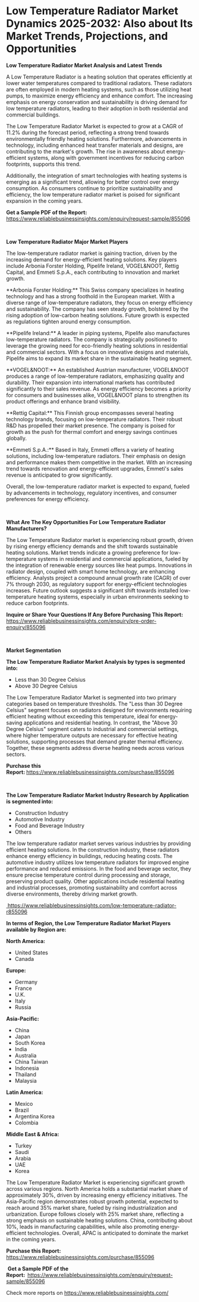 <p><h1>Low Temperature Radiator Market Dynamics 2025-2032: Also about Its Market Trends, Projections, and Opportunities</h1></p><p><strong>Low Temperature Radiator Market Analysis and Latest Trends</strong></p>
<p><p>A Low Temperature Radiator is a heating solution that operates efficiently at lower water temperatures compared to traditional radiators. These radiators are often employed in modern heating systems, such as those utilizing heat pumps, to maximize energy efficiency and enhance comfort. The increasing emphasis on energy conservation and sustainability is driving demand for low temperature radiators, leading to their adoption in both residential and commercial buildings.</p><p>The Low Temperature Radiator Market is expected to grow at a CAGR of 11.2% during the forecast period, reflecting a strong trend towards environmentally friendly heating solutions. Furthermore, advancements in technology, including enhanced heat transfer materials and designs, are contributing to the market's growth. The rise in awareness about energy-efficient systems, along with government incentives for reducing carbon footprints, supports this trend. </p><p>Additionally, the integration of smart technologies with heating systems is emerging as a significant trend, allowing for better control over energy consumption. As consumers continue to prioritize sustainability and efficiency, the low temperature radiator market is poised for significant expansion in the coming years.</p></p>
<p><strong>Get a Sample PDF of the Report:&nbsp;</strong> <a href="https://www.reliablebusinessinsights.com/enquiry/request-sample/855096?utm_campaign=2276&utm_medium=2&utm_source=Github&utm_content=ia&utm_term=09042025&utm_id=low-temperature-radiator">https://www.reliablebusinessinsights.com/enquiry/request-sample/855096</a></p>
<p>&nbsp;</p>
<p><strong>Low Temperature Radiator Major Market Players</strong></p>
<p><p>The low-temperature radiator market is gaining traction, driven by the increasing demand for energy-efficient heating solutions. Key players include Arbonia Forster Holding, Pipelife Ireland, VOGEL&NOOT, Rettig Capital, and Emmeti S.p.A., each contributing to innovation and market growth.</p><p>**Arbonia Forster Holding:** This Swiss company specializes in heating technology and has a strong foothold in the European market. With a diverse range of low-temperature radiators, they focus on energy efficiency and sustainability. The company has seen steady growth, bolstered by the rising adoption of low-carbon heating solutions. Future growth is expected as regulations tighten around energy consumption.</p><p>**Pipelife Ireland:** A leader in piping systems, Pipelife also manufactures low-temperature radiators. The company is strategically positioned to leverage the growing need for eco-friendly heating solutions in residential and commercial sectors. With a focus on innovative designs and materials, Pipelife aims to expand its market share in the sustainable heating segment.</p><p>**VOGEL&NOOT:** An established Austrian manufacturer, VOGEL&NOOT produces a range of low-temperature radiators, emphasizing quality and durability. Their expansion into international markets has contributed significantly to their sales revenue. As energy efficiency becomes a priority for consumers and businesses alike, VOGEL&NOOT plans to strengthen its product offerings and enhance brand visibility.</p><p>**Rettig Capital:** This Finnish group encompasses several heating technology brands, focusing on low-temperature radiators. Their robust R&D has propelled their market presence. The company is poised for growth as the push for thermal comfort and energy savings continues globally.</p><p>**Emmeti S.p.A.:** Based in Italy, Emmeti offers a variety of heating solutions, including low-temperature radiators. Their emphasis on design and performance makes them competitive in the market. With an increasing trend towards renovation and energy-efficient upgrades, Emmeti's sales revenue is anticipated to grow significantly.</p><p>Overall, the low-temperature radiator market is expected to expand, fueled by advancements in technology, regulatory incentives, and consumer preferences for energy efficiency.</p></p>
<p>&nbsp;</p>
<p><strong>What Are The Key Opportunities For Low Temperature Radiator Manufacturers?</strong></p>
<p><p>The Low Temperature Radiator market is experiencing robust growth, driven by rising energy efficiency demands and the shift towards sustainable heating solutions. Market trends indicate a growing preference for low-temperature systems in residential and commercial applications, fueled by the integration of renewable energy sources like heat pumps. Innovations in radiator design, coupled with smart home technology, are enhancing efficiency. Analysts project a compound annual growth rate (CAGR) of over 7% through 2030, as regulatory support for energy-efficient technologies increases. Future outlook suggests a significant shift towards installed low-temperature heating systems, especially in urban environments seeking to reduce carbon footprints.</p></p>
<p><strong>Inquire or Share Your Questions If Any Before Purchasing This Report:</strong> <a href="https://www.reliablebusinessinsights.com/enquiry/pre-order-enquiry/855096?utm_campaign=2276&utm_medium=2&utm_source=Github&utm_content=ia&utm_term=09042025&utm_id=low-temperature-radiator">https://www.reliablebusinessinsights.com/enquiry/pre-order-enquiry/855096</a></p>
<p>&nbsp;</p>
<p><strong>Market Segmentation</strong></p>
<p><strong>The Low Temperature Radiator Market Analysis by types is segmented into:</strong></p>
<p><ul><li>Less than 30 Degree Celsius</li><li>Above 30 Degree Celsius</li></ul></p>
<p><p>The Low Temperature Radiator Market is segmented into two primary categories based on temperature thresholds. The "Less than 30 Degree Celsius" segment focuses on radiators designed for environments requiring efficient heating without exceeding this temperature, ideal for energy-saving applications and residential heating. In contrast, the "Above 30 Degree Celsius" segment caters to industrial and commercial settings, where higher temperature outputs are necessary for effective heating solutions, supporting processes that demand greater thermal efficiency. Together, these segments address diverse heating needs across various sectors.</p></p>
<p><strong>Purchase this Report:&nbsp;</strong><a href="https://www.reliablebusinessinsights.com/purchase/855096?utm_campaign=2276&utm_medium=2&utm_source=Github&utm_content=ia&utm_term=09042025&utm_id=low-temperature-radiator">https://www.reliablebusinessinsights.com/purchase/855096</a></p>
<p>&nbsp;</p>
<p><strong>The Low Temperature Radiator Market Industry Research by Application is segmented into:</strong></p>
<p><ul><li>Construction Industry</li><li>Automotive Industry</li><li>Food and Beverage Industry</li><li>Others</li></ul></p>
<p><p>The low temperature radiator market serves various industries by providing efficient heating solutions. In the construction industry, these radiators enhance energy efficiency in buildings, reducing heating costs. The automotive industry utilizes low temperature radiators for improved engine performance and reduced emissions. In the food and beverage sector, they ensure precise temperature control during processing and storage, preserving product quality. Other applications include residential heating and industrial processes, promoting sustainability and comfort across diverse environments, thereby driving market growth.</p></p>
<p><a href="https://www.reliablebusinessinsights.com/low-temperature-radiator-r855096?utm_campaign=2276&utm_medium=2&utm_source=Github&utm_content=ia&utm_term=09042025&utm_id=low-temperature-radiator">&nbsp;https://www.reliablebusinessinsights.com/low-temperature-radiator-r855096</a></p>
<p><strong>In terms of Region, the Low Temperature Radiator Market Players available by Region are:</strong></p>
<p>
    <p> <strong> North America: </strong>
        <ul>
            <li>United States</li>
            <li>Canada</li>
        </ul>
        </p> 
    <p> <strong> Europe: </strong>
        <ul>
            <li>Germany</li>
            <li>France</li>
            <li>U.K.</li>
            <li>Italy</li>
            <li>Russia</li>
        </ul>
        </p> 
    <p> <strong> Asia-Pacific: </strong>
        <ul>
            <li>China</li>
            <li>Japan</li>
            <li>South Korea</li>
            <li>India</li>
            <li>Australia</li>
            <li>China Taiwan</li>
            <li>Indonesia</li>
            <li>Thailand</li>
            <li>Malaysia</li>
        </ul>
        </p> 
    <p> <strong> Latin America: </strong>
        <ul>
            <li>Mexico</li>
            <li>Brazil</li>
            <li>Argentina Korea</li>
            <li>Colombia</li>
        </ul>
        </p> 
    <p> <strong> Middle East & Africa: </strong>
        <ul>
            <li>Turkey</li>
            <li>Saudi</li>
            <li>Arabia</li>
            <li>UAE</li>
            <li>Korea</li>
        </ul>
    </p>
    </p>
<p><p>The Low Temperature Radiator Market is experiencing significant growth across various regions. North America holds a substantial market share of approximately 30%, driven by increasing energy efficiency initiatives. The Asia-Pacific region demonstrates robust growth potential, expected to reach around 35% market share, fueled by rising industrialization and urbanization. Europe follows closely with 25% market share, reflecting a strong emphasis on sustainable heating solutions. China, contributing about 10%, leads in manufacturing capabilities, while also promoting energy-efficient technologies. Overall, APAC is anticipated to dominate the market in the coming years.</p></p>
<p><strong>Purchase this Report: </strong><a href="https://www.reliablebusinessinsights.com/purchase/855096?utm_campaign=2276&utm_medium=2&utm_source=Github&utm_content=ia&utm_term=09042025&utm_id=low-temperature-radiator">https://www.reliablebusinessinsights.com/purchase/855096</a></p>
<p>&nbsp;<strong>Get a Sample PDF of the Report:&nbsp;&nbsp;</strong><a href="https://www.reliablebusinessinsights.com/enquiry/request-sample/855096?utm_campaign=2276&utm_medium=2&utm_source=Github&utm_content=ia&utm_term=09042025&utm_id=low-temperature-radiator">https://www.reliablebusinessinsights.com/enquiry/request-sample/855096</a></p>
<p><strong></strong></p>
<p>Check more reports on <a href="https://www.reliablebusinessinsights.com/?utm_campaign=2276&utm_medium=2&utm_source=Github&utm_content=ia&utm_term=09042025&utm_id=low-temperature-radiator">https://www.reliablebusinessinsights.com/</a></p>